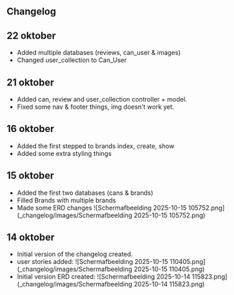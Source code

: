 ## Changelog

## 22 oktober
- Added multiple databases (reviews, can_user & images)
- Changed user_collection to Can_User

## 21 oktober
- Added can, review and user_collection controller + model.
- Fixed some nav & footer things, img doesn't work yet.

## 16 oktober
- Added the first stepped to brands index, create, show
- Added some extra styling things

## 15 oktober
- Added the first two databases (cans & brands)
- Filled Brands with multiple brands
- Made some ERD changes
  ![Schermafbeelding 2025-10-15 105752.png](_changelog/images/Schermafbeelding 2025-10-15 105752.png)


## 14 oktober
- Initial version of the changelog created.
- user stories added:
  ![Schermafbeelding 2025-10-15 110405.png](_changelog/images/Schermafbeelding 2025-10-15 110405.png)
- Initial version ERD created:
  ![Schermafbeelding 2025-10-14 115823.png](_changelog/images/Schermafbeelding 2025-10-14 115823.png)
